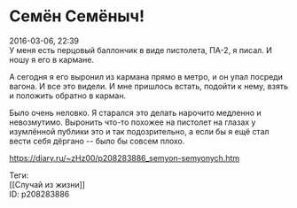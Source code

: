 Семён Семёныч!
===============

   
 2016-03-06, 22:39   
  У меня есть перцовый баллончик в виде пистолета, ПА-2, я писал. И ношу я его в кармане.   
   
 А сегодня я его выронил из кармана прямо в метро, и он упал посреди вагона. И все это видели. И мне пришлось встать, подойти к нему, взять и положить обратно в карман.   
   
 Было очень неловко. Я старался это делать нарочито медленно и невозмутимо. Выронить что-то похожее на пистолет на глазах у изумлённой публики это и так подозрительно, а если бы я ещё стал вести себя дёргано -- было бы совсем плохо.   
    
 <https://diary.ru/~zHz00/p208283886_semyon-semyonych.htm>   
   
 Теги:   
 [[Случай из жизни]]   
 ID: p208283886